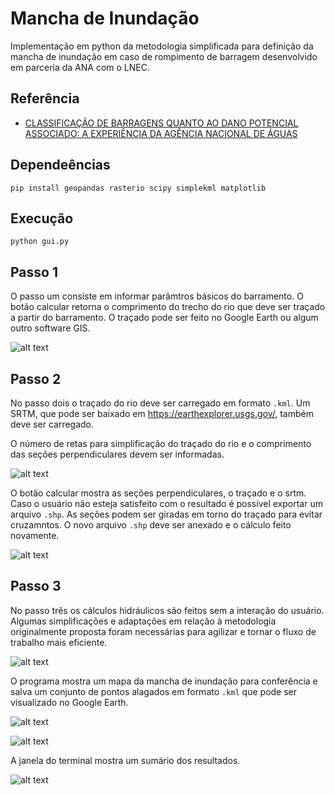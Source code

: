 # Mancha de Inundação

Implementação em python da metodologia simplificada para definição da mancha de inundação em caso de rompimento de barragem desenvolvido em parceria da ANA com o LNEC.

## Referência

* [CLASSIFICAÇÃO DE BARRAGENS QUANTO AO DANO POTENCIAL ASSOCIADO: A EXPERIÊNCIA DA AGÊNCIA NACIONAL DE ÁGUAS](https://www.snisb.gov.br/Entenda_Mais/outros/artigo-para-o-dam-world-2018/classificacao-de-barragens-quanto-ao-seu-dano-potencial-associado-2018.docx)

## Dependeências

    pip install geopandas rasterio scipy simplekml matplotlib

## Execução

    python gui.py
  
## Passo 1

O passo um consiste em informar parâmtros básicos do barramento. O botão calcular retorna o comprimento do trecho do rio que deve ser traçado a partir do barramento. O traçado pode ser feito no Google Earth ou algum outro software GIS.

![alt text](figs/p1.png)

## Passo 2

No passo dois o traçado do rio deve ser carregado em formato `.kml`. Um SRTM, que pode ser baixado em https://earthexplorer.usgs.gov/, também deve ser carregado. 

O número de retas para simplificação do traçado do rio e o comprimento das seções perpendiculares devem ser informadas.

![alt text](figs/p2.png)

O botão calcular mostra as seções perpendiculares, o traçado e o srtm. Caso o usuário não esteja satisfeito com o resultado é possível exportar um arquivo `.shp`. As seções podem ser giradas em torno do traçado para evitar cruzamntos. O novo arquivo `.shp` deve ser anexado e o cálculo feito novamente.

![alt text](figs/mapa_secs.PNG)

## Passo 3

No passo três os cálculos hidráulicos são feitos sem a interação do usuário. Algumas simplificações e adaptações em relação à metodologia originalmente proposta foram necessárias para agilizar e tornar o fluxo de trabalho mais eficiente.

![alt text](figs/p3.png)

O programa mostra um mapa da mancha de inundação para conferência e salva um conjunto de pontos alagados em formato `.kml` que pode ser visualizado no Google Earth.

![alt text](figs/mancha1.PNG)

![alt text](figs/pts_alagados.PNG)

A janela do terminal mostra um sumário dos resultados.

![alt text](figs/terminal.png)

